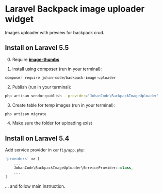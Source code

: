 # Laravel Backpack image uploader widget

Images uploader with preview for backpack crud.


## Install on Laravel 5.5

0) Require **[image-thumbs](https://github.com/johangit/image-thumbs)** 

1) Install using composer (run in your terminal):

```bash
composer require johan-code/backpack-image-uploader
```

2) Publish (run in your terminal):

```bash
php artisan vendor:publish --provider="JohanCode\BackpackImageUploader\ServiceProvider"
```

3) Create table for temp images (run in your terminal):
 ```bash
 php artisan migrate
 ```
 
4) Make sure the folder for uploading exist



## Install on Laravel 5.4

Add service provider in `config/app.php`:

```php
'providers' => [
    ...
    JohanCode\BackpackImageUploader\ServiceProvider::class,
    ...
]
```

... and follow main instruction.
